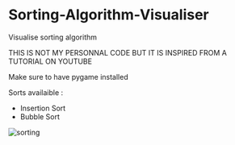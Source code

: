 # Sorting-Algorithm-Visualiser
Visualise sorting algorithm

THIS IS NOT MY PERSONNAL CODE BUT IT IS INSPIRED FROM A TUTORIAL ON YOUTUBE

Make sure to have pygame installed

Sorts availaible : 
- Insertion Sort
- Bubble Sort

![sorting](https://user-images.githubusercontent.com/83479553/158624027-d6844eb0-7cd5-409a-af21-f57f906c2ad7.png)

